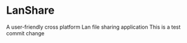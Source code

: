 # LanShare
A user-friendly cross platform Lan file sharing application 
This is a test commit change

